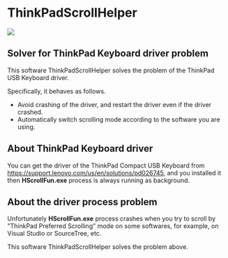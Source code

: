 # ThinkPadScrollHelper

![](https://raw.githubusercontent.com/kobake/ThinkPadScrollHelper/master/img/thinkpad.jpg)

## Solver for ThinkPad Keyboard driver problem
This software ThinkPadScrollHelper solves the problem of the ThinkPad USB Keyboard driver.

Specifically, it behaves as follows.
- Avoid crashing of the driver, and restart the driver even if the driver crashed.
- Automatically switch scrolling mode according to the software you are using.

## About ThinkPad Keyboard driver
You can get the driver of the ThinkPad Compact USB Keyboard from https://support.lenovo.com/us/en/solutions/pd026745,
and you installed it then **HScrollFun.exe** process is always running as background.

## About the driver process problem
Unfortunately **HScrollFun.exe** process crashes when you try to scroll by "ThinkPad Preferred Scrolling" mode on some softwares, for example, on Visual Studio or SourceTree, etc.

This software ThinkPadScrollHelper solves the problem above.
